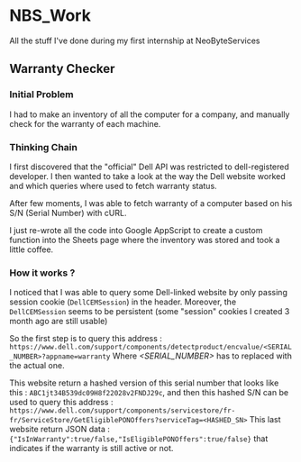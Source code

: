 # NBS_Work
All the stuff I've done during my first internship at NeoByteServices

## Warranty Checker
### Initial Problem
I had to make an inventory of all the computer for a company, and manually check for the warranty of each machine.

### Thinking Chain
I first discovered that the "official" Dell API was restricted to dell-registered developer.
I then wanted to take a look at the way the Dell website worked and which queries where used to fetch warranty status.

After few moments, I was able to fetch warranty of a computer based on his S/N (Serial Number) with cURL.

I just re-wrote all the code into Google AppScript to create a custom function into the Sheets page where the inventory was stored and took a little coffee.

### How it works ?
I noticed that I was able to query some Dell-linked website by only passing session cookie (```DellCEMSession```) in the header.
Moreover, the ```DellCEMSession``` seems to be persistent (some "session" cookies I created 3 month ago are still usable)

So the first step is to query this address : ```https://www.dell.com/support/components/detectproduct/encvalue/<SERIAL_NUMBER>?appname=warranty```
Where *<SERIAL_NUMBER>* has to replaced with the actual one.

This website return a hashed version of this serial number that looks like this : ```ABC1jt34B539dc09H8f22028v2FNDJ29c```, 
and then this hashed S/N can be used to query this address : ```https://www.dell.com/support/components/servicestore/fr-fr/ServiceStore/GetEligiblePONOffers?serviceTag=<HASHED_SN>```
This last website return JSON data : ```{"IsInWarranty":true/false,"IsEligiblePONOffers":true/false}``` that indicates if the warranty is still active or not.
